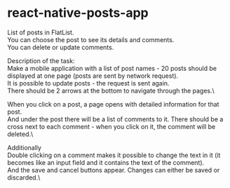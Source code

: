 # react-native-posts-app
List of posts in FlatList.\
You can choose the post to see its details and comments.\
You can delete or update comments.

Description of the task:\
Make a mobile application with a list of post names - 20 posts should be displayed at one page (posts are sent by network request).\
It is possible to update posts - the request is sent again.\
There should be 2 arrows at the bottom to navigate through the pages.\

When you click on a post, a page opens with detailed information for that post.\
And under the post there will be a list of comments to it. There should be a cross next to each comment - when you click on it, the comment will be deleted.\

   
Additionally\
Double clicking on a comment makes it possible to change the text in it (it becomes like an input field and it contains the text of the comment).\
And the save and cancel buttons appear. Changes can either be saved or discarded.\
